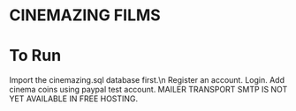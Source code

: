 # CINEMAZING FILMS
# To Run
Import the cinemazing.sql database first.\n
Register an account.
Login.
Add cinema coins using paypal test account.
MAILER TRANSPORT SMTP IS NOT YET AVAILABLE IN FREE HOSTING.
